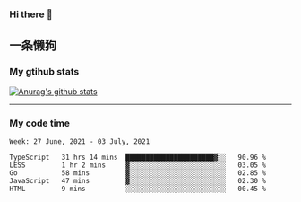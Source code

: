 ### Hi there 👋

## 一条懒狗
<!--
**kiss-me-quickly/kiss-me-quickly** is a ✨ _special_ ✨ repository because its `README.md` (this file) appears on your GitHub profile.

Here are some ideas to get you started:

- 🔭 I’m currently working on ...
- 🌱 I’m currently learning ...
- 👯 I’m looking to collaborate on ...
- 🤔 I’m looking for help with ...
- 💬 Ask me about ...
- 📫 How to reach me: ...
- 😄 Pronouns: ...
- ⚡ Fun fact: ...
-->


### My gtihub stats

[![Anurag's github stats](https://github-readme-stats.vercel.app/api?username=kiss-me-quickly)](https://github.com/anuraghazra/github-readme-stats)

***

### My code time

<!--START_SECTION:waka-->
```text
Week: 27 June, 2021 - 03 July, 2021

TypeScript   31 hrs 14 mins  ██████████████████████▓░░   90.96 % 
LESS         1 hr 2 mins     ▓░░░░░░░░░░░░░░░░░░░░░░░░   03.05 % 
Go           58 mins         ▓░░░░░░░░░░░░░░░░░░░░░░░░   02.85 % 
JavaScript   47 mins         ▓░░░░░░░░░░░░░░░░░░░░░░░░   02.30 % 
HTML         9 mins          ░░░░░░░░░░░░░░░░░░░░░░░░░   00.45 % 
```
<!--END_SECTION:waka-->
